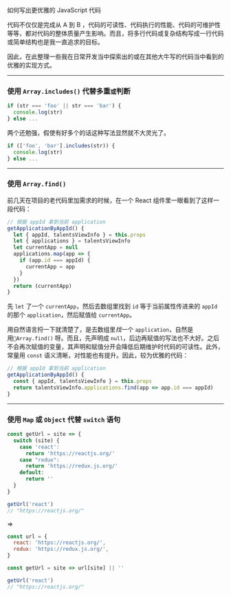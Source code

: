 如何写出更优雅的 JavaScript 代码

代码不仅仅是完成从 A 到 B ，代码的可读性、代码执行的性能、代码的可维护性等等，都对代码的整体质量产生影响。而且，将多行代码或复杂结构写成一行代码或简单结构也是我一直追求的目标。

因此，在此整理一些我在日常开发当中探索出的或在其他大牛写的代码当中看到的优雅的实现方式。

---
### 使用 `Array.includes()` 代替多重`或`判断

```javascript
if (str === 'foo' || str === 'bar') {
  console.log(str)
} else ...
```

两个还勉强，假使有好多个的话这种写法显然就不大灵光了。

```javascript
if (['foo', 'bar'].includes(str)) {
  console.log(str)
} else ...
```

---
### 使用 `Array.find()` 
前几天在项目的老代码里加需求的时候，在一个 React 组件里一眼看到了这样一段代码：

```javascript
// 根据 appId 拿到当前 application
getApplicationByAppId() {
  let { appId, talentsViewInfo } = this.props
  let { applications } = talentsViewInfo
  let currentApp = null
  applications.map(app => {
    if (app.id === appId) {
      currentApp = app
    }
  })
  return (currentApp)
}
```
先 `let` 了一个 `currentApp`，然后去数组里找到 `id` 等于当前属性传进来的 `appId` 的那个 `application`，然后赋值给 `currentApp`。

用自然语言捋一下就清楚了，是去数组里*找*一个 `application`，自然是用`Array.find()` 呀。而且，先声明成 `null`，后边再赋值的写法也不大好。之后不会再次赋值的变量，其声明和赋值分开会降低后期维护时代码的可读性。此外，常量用 `const` 语义清晰，对性能也有提升。因此，较为优雅的代码：

```javascript
// 根据 appId 拿到当前 application
getApplicationByAppId() {
  const { appId, talentsViewInfo } = this.props
  return talentsViewInfo.applications.find(app => app.id === appId)
}
```

---
### 使用 `Map` 或 `Object` 代替 `switch` 语句

```javascript
const getUrl = site => {
  switch (site) {
    case 'react':
      return 'https://reactjs.org/'
    case "redux":
      return 'https://redux.js.org/'
    default:
      return ''
  }
}

getUrl('react')
// "https://reactjs.org/"
```
=>
```javascript
const url = {
  react: 'https://reactjs.org/',
  redux: 'https://redux.js.org/',
}

const getUrl = site => url[site] || ''

getUrl('react')
// "https://reactjs.org/"
```
